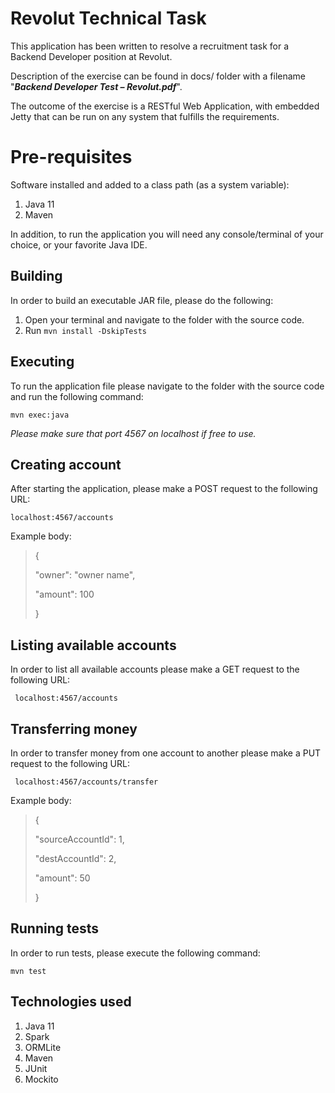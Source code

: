 
# Revolut Technical Task

This application has been written to resolve a recruitment task for a Backend Developer position at Revolut.

Description of the exercise can be found in docs/ folder with a filename "***Backend Developer Test – Revolut.pdf***".

The outcome of the exercise is a RESTful Web Application, with embedded Jetty that can be run on any system that fulfills the requirements.

# Pre-requisites

Software installed and added to a class path (as a system variable):
 1. Java 11
 2. Maven

In addition, to run the application you will need any console/terminal of your choice, or your favorite Java IDE.

## Building

In order to build an executable JAR file, please do the following:

 1. Open your terminal and navigate to the folder with the source code.
 2. Run `mvn install -DskipTests`

## Executing

To run the application file please navigate to the folder with the source code and run the following command:

    mvn exec:java
*Please make sure that port 4567 on localhost if free to use.*

## Creating account
After starting the application, please make a POST request to the following URL:

    localhost:4567/accounts
Example body:

> { 	
>
> "owner": "owner name", 	
> 
>  "amount": 100 
>  
>  }

## Listing available accounts
In order to list all available accounts please make a GET request to the following URL:

     localhost:4567/accounts

## Transferring money
In order to transfer money from one account to another please make a PUT request to the following URL:

     localhost:4567/accounts/transfer
Example body:

> { 	
>
> "sourceAccountId": 1, 
> 
> "destAccountId": 2, 
> 
> "amount": 50  
> 
> }

## Running tests
In order to run tests, please execute the following command:

    mvn test

## Technologies used

 1. Java 11
 2. Spark
 3. ORMLite
 4. Maven
 5. JUnit
 6. Mockito
